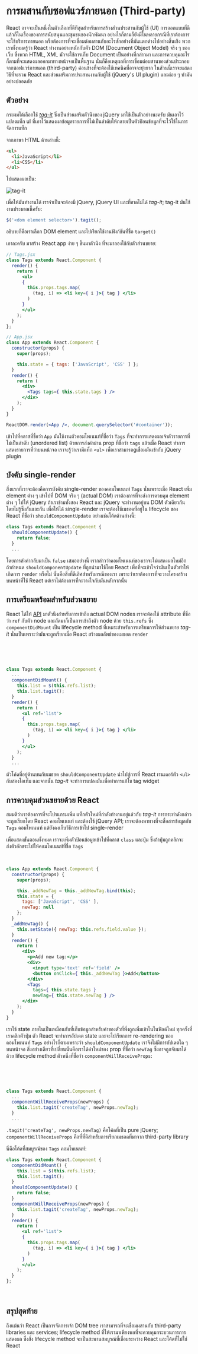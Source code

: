 # การผสานกับซอฟแวร์ภายนอก (Third-party)

React อาจจะเป็นหนึ่งในตัวเลือกที่ดีทีสุดสำหรับการสร้างส่วนประสานกับผู้ใช้ (UI) การออกแบบที่ดี แล้วก็ในเรื่องของการสนับสนุนและชุมชนของนักพัฒนา อย่างไรก็ตามก็ยังมีในหลายกรณีที่เราต้องการจะใช้บริการภายนอก หรือต้องการที่จะเชื่อมต่อผสานกับอะไรสักอย่างที่มันแตกต่างไปอย่างสิ้นเชิง พวกเราทั้งหมดรู้ว่า React ทำงานอย่างหนักกับตัว DOM (Document Object Model) จริง ๆ ของเว็บ ซึ่งพวก HTML, XML มักจะใช้การเก็บ Document เป็นอย่างที่กล่าวมา และการควบคุมอะไรก็ตามที่จะแสดงผลออกมาทางหน้าจอเป็นพื้นฐาน นั่นก็คือเหตุผลที่การเชื่อมต่อผสานของส่วนประกอบจากซอฟแวร์ภายนอก (third-party) ค่อนข้างที่จะต้องใช้เทคนิคที่อาจจะยุ่งยาก ในส่วนนี้เราจะแสดงวิธีที่จะรวม React และส่วนเสริมการประสานงานกับผู้ใช้ (jQuery's UI plugin) และค่อย ๆ ทำมันอย่างปลอดภัย

## ตัวอย่าง

กระผมได้เลือกใช้ [*tag-it*](https://github.com/aehlke/tag-it) ซิ่งเป็นส่วนเสริมตัวนึงของ jQuery มาใช้เป็นตัวอย่างนะครับ มันเอาไว้แปลงแท็ก ul ที่เอาไว้แสดงผลข้อมูลรายการที่ไม่เป็นลำดับให้กลายเป็นตัวป้อนข้อมูลที่จะไว้ใช้ในการจัดการแท็ก

จากภาษา HTML ด้านล่างนี้:

```html
<ul>
  <li>JavaScript</li>
  <li>CSS</li>
</ul>
```

ไปแสดงผลเป็น:

![tag-it](./tag-it.png)

เพื่อให้มันทำงานได้ เราจำเป็นจะต้องมี jQuery, jQuery UI และที่ขาดไม่ได้ *tag-it*; tag-it มันใช้งานประมาณนี้ครับ:

```jsx
$('<dom element selector>').tagit();
```

อธิบายก็คือเราเลือก DOM element และไปเรียกใช้งานฟังก์ชันที่ชื่อ `target()`

เอาละครับ มาสร้าง React app ง่าย ๆ ขึ้นมาตัวนึง ที่จะมาลองใช้กับตัวส่วนขยาย:

```jsx
// Tags.jsx
class Tags extends React.Component {
  render() {
    return (
      <ul>
      { 
        this.props.tags.map(
          (tag, i) => <li key={ i }>{ tag } </li>
        )
      }
      </ul>
    );
  }
};

// App.jsx
class App extends React.Component {
  constructor(props) {
    super(props);

    this.state = { tags: ['JavaScript', 'CSS' ] };
  }
  render() {
    return (
      <div>
        <Tags tags={ this.state.tags } />
      </div>
    );
  }
}

ReactDOM.render(<App />, document.querySelector('#container'));
```

เข้าไปที่คลาสที่ชื่อว่า `App` มันใช้งานตัวคอมโพเนนท์ที่ชื่อว่า `Tags` ที่จะทำการแสดงผลเจ้าตัวรายการที่ไม่เป็นลำดับ (unordered list) ด้วยการส่งค่าผ่าน prop ที่ชื่อว่า `tags` แล้วเมื่อ React ทำการแสดงรายการที่ว่าบนหน้าจอ เราจะรู้ว่าเรามีแท็ก `<ul>` เพื่อเราสามารถgเชื่อมมันเข้ากับ jQuery plugin

## บังคับ single-render

สิ่งแรกที่เราจะต้องคือการบังคับ single-render ของคอมโพเนนท์ `Tags` นั่นเพราะเมื่อ React เพิ่ม element ต่าง ๆ เข้าไปที่ DOM จริง ๆ (actual DOM) เราต้องการที่จะส่งการควบคุม element ต่าง ๆ ไปให้ jQuery ถ้าเราข้ามทั้งสอง React และ jQuery จะทำงานอยู่บน DOM ตัวเดียวกัน โดยไม่รู้ซึ่งกันและกัน เพื่อให้ได้ single-render เราจะต้องใช้เมธอดที่อยู่ใน lifecycle ของ React ที่ชื่อว่า `shouldComponentUpdate` อย่างเช่นโค้ดด้านล่างนี้: 

```jsx
class Tags extends React.Component {
  shouldComponentUpdate() {
    return false;
  }
  ...
```

โดยการส่งค่ากลับมาเป็น `false` เสมออย่างนี้ เรากล่าวว่าคอมโพเนนท์ของเราจะไม่แสดงผลใหม่อีก ถ้ากำหนด `shouldComponentUpdate` ที่ถูกนำมาใช้โดย React เพื่อที่จะเข้าใจว่ามันเป็นตัวทำให้เกิดการ `render` หรือไม่ นั่นคือสิ่งที่ดีเลิศสำหรับกรณีของเรา เพราะว่าเราต้องการที่จะวางโครงสร้างบนหน้าที่ใช้ React แต่เราไม่ต้องการที่จะวางใจกับมันหลังจากนั้น

## การเตรียมพร้อมสำหรับส่วนขยาย

React ได้ให้ [API](https://facebook.github.io/react/docs/refs-and-the-dom.html) มาตัวนึงสำหรับการเข้าถึง actual DOM nodes เราจะต้องใช้ attribute ที่ชื่อว่า `ref` กับตัว node และถัดมาก็เป็นการเข้าถึงตัว node ด้วย `this.refs` ซึ่ง `componentDidMount` เป็น lifecycle method ที่เหมาะสำหรับการเตรียมการให้ส่วนขยาย *tag-it* นั่นเป็นเพราะว่ามันจะถูกเรียกเมื่อ React สร้างผลลัพธ์ของเมธอด `render`

<br /><br /><br />

```jsx
class Tags extends React.Component {
  ...
  componentDidMount() {
    this.list = $(this.refs.list);
    this.list.tagit();
  }
  render() {
    return (
      <ul ref='list'>
      { 
        this.props.tags.map(
          (tag, i) => <li key={ i }>{ tag } </li>
        )
      }
      </ul>
    );
  }
  ...
```

ตัวโค้ดที่อยู่ด้านบนกับเมธอด `shouldComponentUpdate` นำไปสู่การที่ React เรนเดอร์ตัว `<ul>` กับสองไอเท็ม และจากนั้น *tag-it* จะทำการแปลงมันเพื่อทำการแก้ไข tag widget

## การควบคุมส่วนขยายด้วย React

สมมติว่าเราต้องการที่จะโปรแกรมเพิ่ม แท็กตัวใหม่ที่กำลังทำงานอยู่แล้วกับ *tag-it* การกระทำดังกล่าวจะถูกเรียกโดย React คอมโพเนนท์ และต้องใช้ jQuery API; เราจะต้องหาทางที่จะสื่อสารข้อมูลกับ `Tags` คอมโพเนนท์ แต่ยังคงเก็บวิธีการเข้าไป single-render

เพื่อแสดงขั้นตอนทั้งหมด เราจะเพิ่มตัวป้อนข้อมูลเข้าไปที่คลาส `class` และปุ่ม ซึ่งถ้าปุ่มถูกคลิกจะส่งตัวอักขระไปให้คอมโพเนนท์ที่ชื่อ `Tags`

<br />

```jsx
class App extends React.Component {
  constructor(props) {
    super(props);

    this._addNewTag = this._addNewTag.bind(this);
    this.state = {
      tags: ['JavaScript', 'CSS' ],
      newTag: null
    };
  }
  _addNewTag() {
    this.setState({ newTag: this.refs.field.value });
  }
  render() {
    return (
      <div>
        <p>Add new tag:</p>
        <div>
          <input type='text' ref='field' />
          <button onClick={ this._addNewTag }>Add</button>
        </div>
        <Tags
          tags={ this.state.tags }
          newTag={ this.state.newTag } />
      </div>
    );
  }
}
```

เราใช้ state ภายในเป็นเหมือนกับที่เก็บข้อมูลสำหรับค่าของตัวที่พึ่งถูกเพิ่มเข้าในในฟิลด์ใหม่ ทุกครั้งที่เราคลิกตัวปุ่ม ตัว React จะทำการอัปเดต state และจะไปเรียกการ re-rendering ของคอมโพเนนท์ `Tags` อย่างไรก็ตามเพราะว่า `shouldComponentUpdate` เราจึงไม่มีการอัปเดตใด ๆ บนหน้าจอ สิ่งอย่างเดียวที่เปลี่ยนนั่นคือเราได้ค่าใหม่ของ prop ที่ชื่อว่า `newTag` ซึ่งอาจถูกจับมาได้ด้วย lifecycle method ตัวหนึ่งที่ชื่อว่า `componentWillReceiveProps`:

<br /><br /><br />

```jsx
class Tags extends React.Component {
  ...
  componentWillReceiveProps(newProps) {
    this.list.tagit('createTag', newProps.newTag);
  }
  ...
```

`.tagit('createTag', newProps.newTag)` คือโค้ดที่เป็น pure jQuery; `componentWillReceiveProps` คือที่ที่ดีสำหรับการเรียกเมธอดที่มาจาก third-party library

นี่คือโค้ดที่สมบูรณ์ของ `Tags` คอมโพเนนท์:

```jsx
class Tags extends React.Component {
  componentDidMount() {
    this.list = $(this.refs.list);
    this.list.tagit();
  }
  shouldComponentUpdate() {
    return false;
  }
  componentWillReceiveProps(newProps) {
    this.list.tagit('createTag', newProps.newTag);
  }
  render() {
    return (
      <ul ref='list'>
      { 
        this.props.tags.map(
          (tag, i) => <li key={ i }>{ tag } </li>
        ) 
      }
      </ul>
    );
  }
};
```

<br />

## สรุปสุดท้าย

ถึงแม้นว่า React เป็นการจัดการเจ้า DOM tree เราสามารถที่จะเชื่อมผสานกับ third-party libraries และ services; lifecycle method ที่ให้เรามาเพียงพอที่จะควบคุมกระบวนการการแสดงผล ซึ่งสิ่ง lifecycle method จะเป็นสะพานสมบูรณ์ที่เชื่อมระหว่าง React และโค้ดที่ไม่ใช่ React

